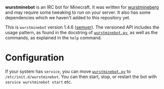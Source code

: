 **wurstminebot** is an IRC bot for Minecraft. It was written for [wurstmineberg](http://wurstmineberg.de/) and may require some tweaking to run on your server. It also has some dependencies which we haven't added to this repository yet.

This is `wurstminebot` version 1.4.6 ([semver](http://semver.org/)). The versioned API includes the usage pattern, as found in the docstring of [`wurstminebot.py`](wurstminebot.py), as well as the commands, as explained in the `help` command.

Configuration
=============

If your system has `service`, you can move [`wurstminebot.py`](wurstminebot.py) to `/etc/init.d/wurstminebot`. You can then start, stop, or restart the bot with `service wurstminebot start` etc.
